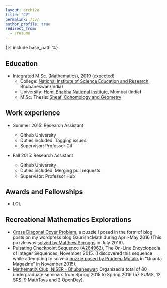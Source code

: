 ```yaml
---
layout: archive
title: "CV"
permalink: /cv/
author_profile: true
redirect_from:
  - /resume
---
```


{% include base_path %}

Education
---------
* Integrated M.Sc. (Mathematics), 2019 (expected)
  * College: [National Institute of Science Education and Research](http://www.niser.ac.in/), Bhubaneswar (India)
  * University: [Homi Bhabha National Institute](http://www.hbni.ac.in/), Mumbai (India)
  * M.Sc. Thesis: [Sheaf, Cohomology and Geometry](http://gkorpal.github.io/files/niser-msc_thesis-gaurish.pdf)

Work experience
------
* Summer 2015: Research Assistant
  * Github University
  * Duties included: Tagging issues
  * Supervisor: Professor Git

* Fall 2015: Research Assistant
  * Github University
  * Duties included: Merging pull requests
  * Supervisor: Professor Hub
  
Awards and Fellowships
------
* LOL

Recreational Mathematics Explorations
------
* <a href="https://gkorpal.github.io/posts/2016/07/cross-diagonal-cover-VI/">Cross Diagonal Cover Problem</a>, a puzzle I posed in the form of blog posts on my wordpress blog Gaurish4Math during April-May 2016 (This puzzle was <a href="http://gkorpal.github.io/files/32.pdf">solved by Matthew Scroggs</a> in July 2016).
* Pulsating Checkpoint Sequence
 (<a href="https://oeis.org/A264962">A264962</a>), The On-Line Encyclopedia of Integer Sequences, November 2015. (I discovered this sequence while attempting to solve a <a href="http://gkorpal.github.io/files/20151125-solution-be-still-my-pulsating-sequence.pdf">puzzle posed by Pradeep Mutalik</a> in “Quanta Magazine” in November 2015).
 * <a href="https://gkorpal.github.io/mathematix/">MathematiX Club, NISER - Bhubaneswar</a>: Organized a total of 80 undergraduate seminars from Spring 2015 to Spring 2019 (57 SUMS, 12 SRS, 9 MathToys and 2 OpenDay). 
